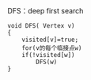DFS：deep first search

```
void DFS( Vertex v)
{
    visited[v]=true;
    for(v的每个临接点w)
    if(!visited[w])
        DFS(w)
}
```



